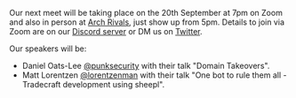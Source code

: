 Our next meet will be taking place on the 20th September at 7pm on Zoom and also in person at [Arch Rivals](https://g.page/Archpub), just show up from 5pm. Details to join via Zoom are on our [Discord server](https://discord.gg/rXvnkav) or DM us on [Twitter](https://twitter.com/dc441905).

Our speakers will be:

* Daniel Oats-Lee [@punksecurity](https://twitter.com/punksecurity)  with their talk "Domain Takeovers".
* Matt Lorentzen [@lorentzenman](https://twitter.com/lorentzenman) with their talk "One bot to rule them all - Tradecraft development using sheepl".
